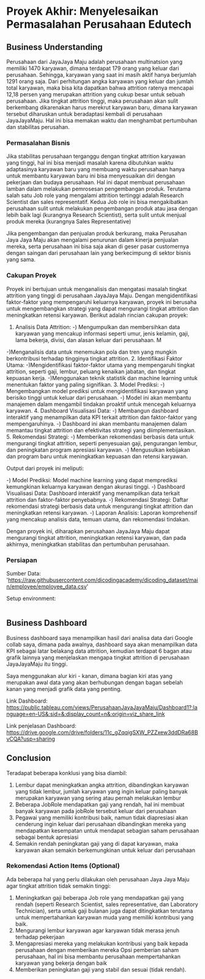 # Proyek Akhir: Menyelesaikan Permasalahan Perusahaan Edutech

## Business Understanding

Perusahaan dari JayaJaya Maju adalah perusahaan multinatsion yang memiliki 1470 karyawan, dimana terdapat 179 orang yang keluar dari perusahaan. Sehingga, karyawan yang saat ini masih aktif hanya berjumlah 1291 orang saja. Dari perhitungan angka karyawan yang keluar dan jumlah total karyawan, maka bisa kita dapatkan bahwa attrition ratenya mencapai 12,18 persen yang merupakan attrition yang cukup besar untuk sebuah perusahaan. Jika tingkat attrition tinggi, maka perusahaan akan sulit berkembang dikarenakan harus merekrut karyawan baru, dimana karyawan tersebut diharuskan untuk beradaptasi kembali di perusahaan JayaJayaMaju. Hal ini bisa memakan waktu dan menghambat pertumbuhan dan stabilitas perusahan.

### Permasalahan Bisnis

Jika stabilitas perusahaan terganggu dengan tingkat attrition karyawan yang tinggi, hal ini bisa menjadi masalah karena dibutuhkan waktu adaptasinya karyawan baru yang membuang waktu perusahaan hanya untuk membantu karyawan baru ini bisa menyesuaikan diri dengan pekerjaan dan budaya perusahaan. Hal ini dapat membuat perusahaan lamban dalam melakukan pemrosesan pengembangan produk. Terutama salah satu Job role yang mengalami attrition tertinggi adalah Research Scientist dan sales representatif. Kedua Job role ini bisa mengakibatkan perusahaan sulit untuk melakukan pengembangan produk atau jasa dengan lebih baik lagi (kurangnya Research Scientist), serta sulit untuk menjual produk mereka (kurangnya Sales Representative)

Jika pengembangan dan penjualan produk berkurang, maka Perusahan Jaya Jaya Maju akan mengalami penurunan dalam kinerja penjualan mereka, serta perusahaan ini bisa saja akan di geser pasar customernya dengan saingan dari perusahaan lain yang berkecimpung di sektor bisnis yang sama. 

### Cakupan Proyek
Proyek ini bertujuan untuk menganalisis dan mengatasi masalah tingkat attrition yang tinggi di perusahaan JayaJaya Maju. Dengan mengidentifikasi faktor-faktor yang mempengaruhi keluarnya karyawan, proyek ini berusaha untuk mengembangkan strategi yang dapat mengurangi tingkat attrition dan meningkatkan retensi karyawan. Berikut adalah rincian cakupan proyek:

1. Analisis Data Attrition:
-) Mengumpulkan dan membersihkan data karyawan yang mencakup informasi seperti umur, jenis kelamin, gaji, lama bekerja, divisi, dan alasan keluar dari perusahaan. M

-)Menganalisis data untuk menemukan pola dan tren yang mungkin berkontribusi terhadap tingginya tingkat attrition.
2. Identifikasi Faktor Utama:
-)Mengidentifikasi faktor-faktor utama yang mempengaruhi tingkat attrition, seperti gaji, lembur, peluang kenaikan jabatan, dan tingkat kepuasan kerja.
-)Menggunakan teknik statistik dan machine learning untuk menentukan faktor yang paling signifikan.
3. Model Prediksi:
-) Mengembangkan model prediksi untuk mengidentifikasi karyawan yang berisiko tinggi untuk keluar dari perusahaan.
-) Model ini akan membantu manajemen dalam mengambil tindakan proaktif untuk mencegah keluarnya karyawan.
4. Dashboard Visualisasi Data:
-) Membangun dashboard interaktif yang menampilkan data KPI terkait attrition dan faktor-faktor yang mempengaruhinya.
-) Dashboard ini akan membantu manajemen dalam memantau tingkat attrition dan efektivitas strategi yang diimplementasikan.
5. Rekomendasi Strategi:
-) Memberikan rekomendasi berbasis data untuk mengurangi tingkat attrition, seperti penyesuaian gaji, pengurangan lembur, dan peningkatan program apresiasi karyawan.
-) Mengusulkan kebijakan dan program baru untuk meningkatkan kepuasan dan retensi karyawan.

Output dari proyek ini meliputi:

-) Model Prediksi: Model machine learning yang dapat memprediksi kemungkinan keluarnya karyawan dengan akurasi tinggi.
-) Dashboard Visualisasi Data: Dashboard interaktif yang menampilkan data terkait attrition dan faktor-faktor penyebabnya.
-) Rekomendasi Strategi: Daftar rekomendasi strategi berbasis data untuk mengurangi tingkat attrition dan meningkatkan retensi karyawan.
-) Laporan Analisis: Laporan komprehensif yang mencakup analisis data, temuan utama, dan rekomendasi tindakan.

Dengan proyek ini, diharapkan perusahaan JayaJaya Maju dapat mengurangi tingkat attrition, meningkatkan retensi karyawan, dan pada akhirnya, meningkatkan stabilitas dan pertumbuhan perusahaan.

### Persiapan
Sumber Data: 'https://raw.githubusercontent.com/dicodingacademy/dicoding_dataset/main/employee/employee_data.csv'

Setup environment:

```

```
## Business Dashboard

Business dashboard saya menampilkan hasil dari analisa data dari Google collab saya, dimana pada awalnya, dashboard saya akan menampilkan data KPI sebagai latar belakang data attrition, kemudian terdapat 6 bagan atau grafik lainnya yang menjelaskan mengapa tingkat attrition di perusahaan JayaJayaMaju itu tinggi.

Saya menggunakan alur kiri - kanan, dimana bagian kiri atas yang merupakan awal data yang akan berhubungan dengan bagan sebelah kanan yang menjadi grafik data yang penting.

Link Dashboard: https://public.tableau.com/views/PerusahaanJayaJayaMaju/Dashboard1?:language=en-US&:sid=&:display_count=n&:origin=viz_share_link

Link penjelasan Dashboard: https://drive.google.com/drive/folders/11c_gZqqigSXW_PZZxew3ddDRa68BvCQA?usp=sharing

## Conclusion
Teradapat beberapa konklusi yang bisa diambil:
1. Lembur dapat meningkatkan angka attrition, dibandingkan karyawan yang tidak lembur, jumlah karyawan yang ingin keluar paling banyak merupakan karyawan yang sering atau pernah melakukan lembur
2. Beberapa JobRole mendapatkan gaji yang rendah, hal ini membuat banyak karyawan pada jobRole tersebut keluar dari perusahaan
3. Pegawai yang memiliki kontribusi baik, namun tidak diapresiasi akan cenderung ingin keluar dari perusahaan dibandingkan mereka yang mendapatkan kesempatan untuk mendapat sebagian saham perusahaan sebagai bentuk apresiasi
4. Semakin rendah peningkatan gaji yang di dapat karyawan, maka karyawan akan semakin berkemungkinan untuk keluar dari perusahaan 


### Rekomendasi Action Items (Optional)

Ada beberapa hal yang perlu dilakukan oleh perusahaan Jaya Jaya Maju agar tingkat attrition tidak semakin tinggi:
1. Meningkatkan gaji beberapa Job role yang mendapatkan gaji yang rendah (seperti Research Scientist, sales representative, dan Laboratory Technician), serta untuk gaji bulanan juga dapat ditingkatkan terutama untuk mempertahankan karyawan muda yang memiliki kontribusi yang baik.
2. Mengurangi lembur karyawan agar karyawan tidak merasa jenuh terhadap pekerjaan
3. Mengapresiasi mereka yang melakukan kontribusi yang baik kepada perusahaan dengan memberikan mereka Opsi pemberian saham perusahaan, hal ini bisa membantu perusahaan mempertahankan karyawan yang bekerja dengan baik
4. Memberikan peningkatan gaji yang stabil dan sesuai (tidak rendah). 
